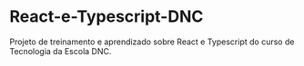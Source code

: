 # React-e-Typescript-DNC
Projeto de treinamento e aprendizado sobre React e Typescript do curso de Tecnologia da Escola DNC.
